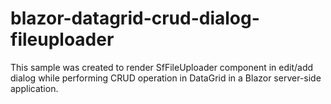 # blazor-datagrid-crud-dialog-fileuploader
 This sample was created to render SfFileUploader component in edit/add dialog while performing CRUD operation in DataGrid in a Blazor server-side application.
